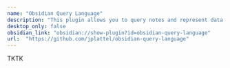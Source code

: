 ```yaml
---
name: "Obsidian Query Language"
description: "This plugin allows you to query notes and represent data within Obsidian"
desktop_only: false
obsidian_link: "obsidian://show-plugin?id=obsidian-query-language"
url:  "https://github.com/jplattel/obsidian-query-language"
---
```

TKTK